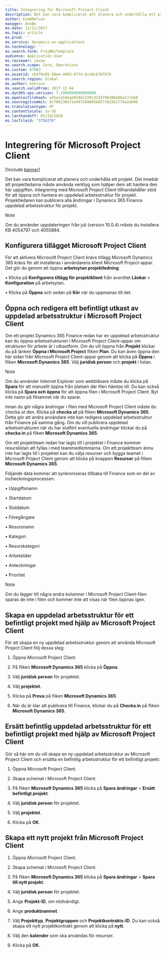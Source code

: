 ```yaml
---
title: Integrering för Microsoft Project Client
description: Det kan vara komplicerat att planera och underhålla ett projekt. Det innebär att projektledarna måste använda verktyg som hjälper dem att hantera den här uppgiften. Integrering med Microsoft Project Client tillhandahåller stöd för att öppna och hantera en uppdelad arbetsstruktur för projekt.
author: KimANelson
manager: AnnBe
ms.date: 12/11/2017
ms.topic: article
ms.prod: ''
ms.service: dynamics-ax-applications
ms.technology: ''
ms.search.form: ProjWbsTemplate
audience: Application User
ms.reviewer: josaw
ms.search.scope: Core, Operations
ms.custom: 87983
ms.assetid: c6478e05-50ee-4993-87f4-6ce9cb78f076
ms.search.region: Global
ms.author: knelson
ms.search.validFrom: 2017-12-04
ms.dyn365.ops.version: 7.2999999999999998
ms.openlocfilehash: e35e1e54bad659d1329c333479830b680a17cbb0
ms.sourcegitcommit: 8c786230ef2a497280885b827162561776e2eb00
ms.translationtype: HT
ms.contentlocale: sv-SE
ms.lasthandoff: 03/24/2020
ms.locfileid: "3756276"
---
```

# <a name="microsoft-project-client-integration"></a>Integrering för Microsoft Project Client

[!include [banner](../includes/banner.md)]

Det kan vara komplicerat att planera och underhålla ett projekt. Det innebär att projektledarna måste använda verktyg som hjälper dem att hantera den här uppgiften. Integrering med Microsoft Project Client tillhandahåller stöd för att öppna och hantera en uppdelad arbetsstruktur för projekt. Projektledaren kan publicera alla ändringar i Dynamics 365 Finance uppdelad arbetsstruktur för projekt.

> [!NOTE]
> Om du använder uppdateringen från juli (version 10.0.4) måste du installera KB 4054797 och 4055884.

## <a name="configure-the-microsoft-project-client-add-in"></a>Konfigurera tillägget Microsoft Project Client
För att aktivera Microsoft Project Client krävs tillägg Microsoft Dynamics 365 krävs för att installeras i användarens klient Microsoft Project-appar. Det gör du genom att öppna **arbetsytan projektledning**.

•   Klicka på **Konfigurera tillägg för projektklient** från avsnittet **Länkar** > **Konfiguration** på arbetsytan.

•   Klicka på **Öppna** och sedan på **Kör** när du uppmanas till det.

## <a name="open-and-edit-an-existing-draft-work-breakdown-structure-in-microsoft-project-client"></a>Öppna och redigera ett befintligt utkast av uppdelad arbetsstruktur i Microsoft Project Client
Om ett projekt Dynamics 365 Finance redan har en uppdelad arbetsstruktur kan du öppna arbetsstrukturen i Microsoft Project Client-appar om strukturen för arbete är i utkastform. Om du vill öppna från **Projekt** klickar du på länken **Öppna i Microsoft Project** fliken **Plan**. Du kan även öppna den här sidan från Microsoft Project Client-appar genom att klicka på **Öppna** i fliken **Microsoft Dynamics 365**. Välj **juridisk person** och **projekt** i listan.

> [!NOTE]
> Om du använder Internet Explorer som webbläsare måste du klicka på **Spara** för att manuellt öppna från platsen där filen hämtas till. Du kan också klicka på **Spara och öppna** för att öppna filen i Microsoft Project Client. Byt inte namn på filnamnet när du sparar.

Innan du gör några ändringar i filen med Microsoft Project Client måste du checka ut den. Klicka på **checka ut** på fliken **Microsoft Dynamics 365**. Detta gör att andra användare inte kan redigera uppdelad arbetsstruktur från Finance på samma gång. Om du vill publicera uppdelad arbetsstrukturen när du har slutfört eventuella ändringar klickar du på **checka in** på fliken **Microsoft Dynamics 365**.

Om ett projektteam redan har lagts till i projektet i Finance kommer resurslistan att fyllas i med teammedlemmarna. Om ett projektteam ännu inte har lagts till i projektet kan du välja resurser och bygga teamet i Microsoft Project Client genom att klicka på knappen **Resurser** på fliken **Microsoft Dynamics 365**. 

Följande data kommer att synkroniseras tillbaka till Finance som en del av incheckningsprocessen:

•   Uppgiftsnamn

•   Startdatum

•   Slutdatum

•   Föregångare

•   Resursnamn

•   Kategori

•   Resurskategori

•   Arbetstider

•   Anteckningar

•   Prioritet

> [!NOTE]
> Om du lägger till några andra kolumner i Microsoft Project Client-filen sparas de inte i filen och kommer inte att visas när filen öppnas igen.

## <a name="create-the-work-breakdown-structure-for-an-existing-project-using-microsoft-project-client"></a>Skapa en uppdelad arbetsstruktur för ett befintligt projekt med hjälp av Microsoft Project Client
För att skapa en ny uppdelad arbetsstruktur genom att använda Microsoft Project Client följ dessa steg:


1.  Öppna Microsoft Project Client.

2.  På fliken **Microsoft Dynamics 365** klicka på **Öppna**.

3.  Välj **juridisk person** för projektet.

4.  Välj **projektet**.

5.  Klicka på **Prova** på fliken **Microsoft Dynamics 365**.

6.  När du är klar att publicera till Finance, klickar du på **Checka in** på fliken **Microsoft Dynamics 365**.

## <a name="replace-the-existing-work-breakdown-structure-for-an-existing-project-using-microsoft-project-client"></a>Ersätt befintlig uppdelad arbetsstruktur för ett befintligt projekt med hjälp av Microsoft Project Client
Gör så här om du vill skapa en ny uppdelad arbetsstruktur av Microsoft Project Client och ersätta en befintlig arbetsstruktur för ett befintligt projekt:

1.  Öppna Microsoft Project Client.

2.  Skapa schemat i Microsoft Project Client.

3.  På fliken **Microsoft Dynamics 365** klicka på **Spara ändringar** > **Ersätt befintligt projekt**.

4.  Välj **juridisk person** för projektet.

5.  Välj **projektet**.

6.  Klicka på **OK**.

## <a name="create-a-new-project-from-within-microsoft-project-client"></a>Skapa ett nytt projekt från Microsoft Project Client


1.  Öppna Microsoft Project Client.

2.  Skapa schemat i Microsoft Project Client.

3.  På fliken **Microsoft Dynamics 365** klicka på **Spara ändringar** > **Spara till nytt projekt**.

4.  Välj **juridisk person** för projektet.

5.  Ange **Projekt-ID**, om nödvändigt.

6.  Ange **produktnamnet**.

7.  Välj **Projekttyp**, **Projektgruppen** och **Projektkontrakts-ID**. Du kan också skapa ett nytt projektkontrakt genom att klicka på **nytt**.

8.  Välj den **kalender** som ska användas för resurser.

11. Klicka på **OK**.

